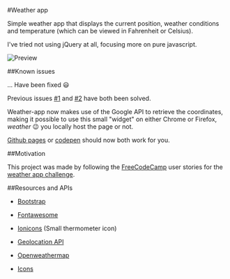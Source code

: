 #Weather app

Simple weather app that displays the current position, weather conditions and temperature (which can be viewed in Fahrenheit or Celsius).

I've tried not using jQuery at all, focusing more on pure javascript.

![Preview](http://res.cloudinary.com/forgoroe/image/upload/v1476567006/previews/weatherAppPreview.png)

##Known issues

... Have been fixed :smiley:

Previous issues [#1](https://github.com/forgoroe/weather-app/issues/1) and [#2](https://github.com/forgoroe/weather-app/issues/2) have both been solved.

Weather-app now makes use of the Google API to retrieve the coordinates, making it possible to use this small "widget" on either Chrome or Firefox, *weather* :wink: you locally host the page or not.

[Github pages](https://forgoroe.github.io/weather-app/) or [codepen](http://codepen.io/Forgoroe/full/mAzxwA/) should now both work for you.

##Motivation

This project was made by following the [FreeCodeCamp](https://www.freecodecamp.com/) user stories for the [weather app challenge](https://www.freecodecamp.com/challenges/show-the-local-weather).

##Resources and APIs

- [Bootstrap](http://getbootstrap.com/)

- [Fontawesome](http://fontawesome.io/)

- [Ionicons](http://ionicons.com/) (Small thermometer icon)

- [Geolocation API](https://developers.google.com/maps/documentation/geolocation/intro)

- [Openweathermap](http://openweathermap.org/)

- [Icons](http://www.danvierich.de/weather/)
